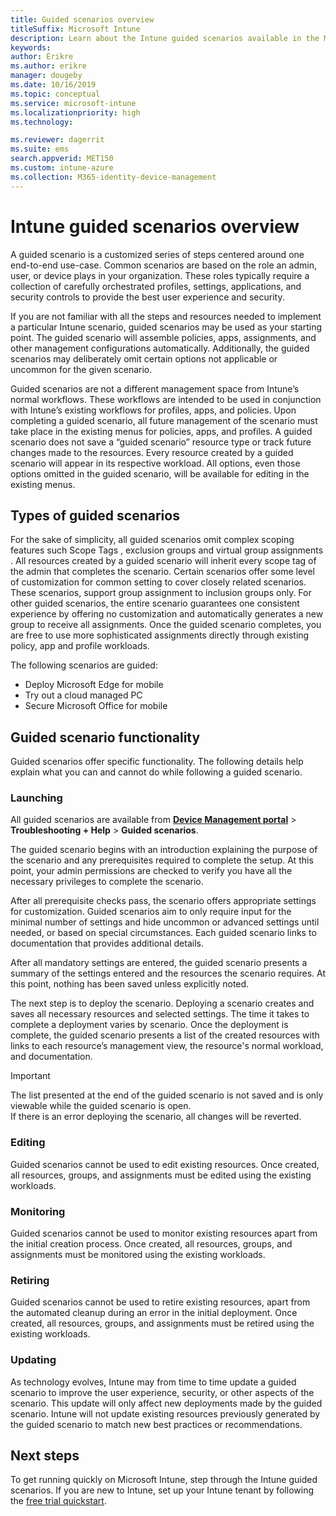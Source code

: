 ```yaml
---
title: Guided scenarios overview
titleSuffix: Microsoft Intune
description: Learn about the Intune guided scenarios available in the Microsoft 365 Device Management portal.
keywords:
author: Erikre
ms.author: erikre
manager: dougeby
ms.date: 10/16/2019
ms.topic: conceptual
ms.service: microsoft-intune
ms.localizationpriority: high
ms.technology:

ms.reviewer: dagerrit
ms.suite: ems
search.appverid: MET150
ms.custom: intune-azure
ms.collection: M365-identity-device-management
---
```


# Intune guided scenarios overview 

A guided scenario is a customized series of steps centered around one end-to-end use-case. Common scenarios are based on the role an admin, user, or device plays in your organization. These roles typically require a collection of carefully orchestrated profiles, settings, applications, and security controls to provide the best user experience and security.    

If you are not familiar with all the steps and resources needed to implement a particular Intune scenario, guided scenarios may be used as your starting point. The guided scenario will assemble policies, apps, assignments, and other management configurations automatically. Additionally, the guided scenarios may deliberately omit certain options not applicable or uncommon for the given scenario. 

Guided scenarios are not a different management space from Intune’s normal workflows. These workflows are intended to be used in conjunction with Intune’s existing workflows for profiles, apps, and policies. Upon completing a guided scenario, all future management of the scenario must take place in the existing menus for policies, apps, and profiles. A guided scenario does not save a “guided scenario” resource type or track future changes made to the resources. Every resource created by a guided scenario will appear in its respective workload. All options, even those options omitted in the guided scenario, will be available for editing in the existing menus.  

## Types of guided scenarios 

For the sake of simplicity, all guided scenarios omit complex scoping features such Scope Tags <link>, exclusion groups and virtual group assignments <link>. All resources created by a guided scenario will inherit every scope tag of the admin that completes the scenario. Certain scenarios offer some level of customization for common setting to cover closely related scenarios. These scenarios, support group assignment to inclusion groups only. For other guided scenarios, the entire scenario guarantees one consistent experience by offering no customization and automatically generates a new group to receive all assignments. Once the guided scenario completes, you are free to use more sophisticated assignments directly through existing policy, app and profile workloads.  

The following scenarios are guided: 
- Deploy Microsoft Edge for mobile 
- Try out a cloud managed PC
- Secure Microsoft Office for mobile 

## Guided scenario functionality 

Guided scenarios offer specific functionality. The following details help explain what you can and cannot do while following a guided scenario.

### Launching  

All guided scenarios are available from **[Device Management portal](https://devicemanagement.microsoft.com)** > **Troubleshooting + Help** > **Guided scenarios**. 

The guided scenario begins with an introduction explaining the purpose of the scenario and any prerequisites required to complete the setup. At this point, your admin permissions are checked to verify you have all the necessary privileges to complete the scenario.  

After all prerequisite checks pass, the scenario offers appropriate settings for customization. Guided scenarios aim to only require input for the minimal number of settings and hide uncommon or advanced settings until needed, or based on special circumstances. Each guided scenario links to documentation that provides additional details. 

After all mandatory settings are entered, the guided scenario presents a summary of the settings entered and the resources the scenario requires. At this point, nothing has been saved unless explicitly noted.

The next step is to deploy the scenario. Deploying a scenario creates and saves all necessary resources and selected settings. The time it takes to complete a deployment varies by scenario. Once the deployment is complete, the guided scenario presents a list of the created resources with links to each resource’s management view, the resource's normal workload, and documentation. 

> [!IMPORTANT]
> The list presented at the end of the guided scenario is not saved and is only viewable while the guided scenario is open.  
If there is an error deploying the scenario, all changes will be reverted. 

### Editing 

Guided scenarios cannot be used to edit existing resources. Once created, all resources, groups, and assignments must be edited using the existing workloads.

### Monitoring 

Guided scenarios cannot be used to monitor existing resources apart from the initial creation process. Once created, all resources, groups, and assignments must be monitored using the existing workloads. 

### Retiring 

Guided scenarios cannot be used to retire existing resources, apart from the automated cleanup during an error in the initial deployment. Once created, all resources, groups, and assignments must be retired using the existing workloads. 

### Updating

As technology evolves, Intune may from time to time update a guided scenario to improve the user experience, security, or other aspects of the scenario. This update will only affect new deployments made by the guided scenario. Intune will not update existing resources previously generated by the guided scenario to match new best practices or recommendations.  

## Next steps

To get running quickly on Microsoft Intune, step through the Intune guided scenarios. If you are new to Intune, set up your Intune tenant by following the [free trial quickstart](free-trial-sign-up.md).